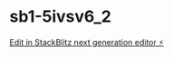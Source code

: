 # sb1-5ivsv6_2

[Edit in StackBlitz next generation editor ⚡️](https://stackblitz.com/~/github.com/codervichar/sb1-5ivsv6_2)